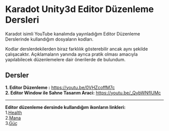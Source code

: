 # Karadot Unity3d Editor Düzenleme Dersleri
Karadot isimli YouTube kanalımda yayınladığım Editor Düzenleme Derslerinde kullandığım dosyaların kodları. 

Kodlar derslerdekilerden biraz farklılık gösterebilir ancak aynı şekilde çalışacaktır. Açıklamaların yanında ayrıca pratik olması amacıyla yapılabilecek düzenlemelere dair önerilerde de bulundum.

## Dersler  
**1. Editor Düzenleme :** https://youtu.be/0VHZcoffM7c  
**2. Editor Window ile Sahne Tasarım Araci:** https://youtu.be/_QybWNflUMc

***

**Editor düzenleme dersinde kullandığım ikonların linkleri:**  
1.[Health](https://www.flaticon.com/free-icon/health-care_2646197)  
2.[Mana](https://www.flaticon.com/free-icon/smoke_867820)  
3.[Güç](https://www.flaticon.com/free-icon/body-building_94085)  
